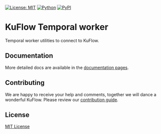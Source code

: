 [![License: MIT](https://img.shields.io/badge/License-MIT-green.svg)](https://github.com/kuflow/kuflow-sdk-python/blob/master/LICENSE)
[![Python](https://img.shields.io/pypi/pyversions/kuflow-temporal-worker.svg)](https://pypi.org/project/kuflow-temporal-worker)
[![PyPI](https://img.shields.io/pypi/v/kuflow-temporal-worker.svg)](https://pypi.org/project/kuflow-temporal-worker)

# KuFlow Temporal worker

Temporal worker utilities to connect to KuFlow.

## Documentation

More detailed docs are available in the [documentation pages](https://docs.kuflow.com/developers/).

## Contributing

We are happy to receive your help and comments, together we will dance a wonderful KuFlow. Please review our [contribution guide](CONTRIBUTING.md).

## License

[MIT License](https://github.com/kuflow/kuflow-sdk-python/blob/master/LICENSE)
